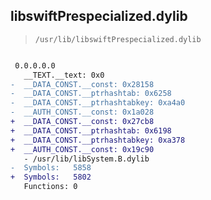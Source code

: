 ## libswiftPrespecialized.dylib

> `/usr/lib/libswiftPrespecialized.dylib`

```diff

 0.0.0.0.0
   __TEXT.__text: 0x0
-  __DATA_CONST.__const: 0x28158
-  __DATA_CONST.__ptrhashtab: 0x6258
-  __DATA_CONST.__ptrhashtabkey: 0xa4a0
-  __AUTH_CONST.__const: 0x1a028
+  __DATA_CONST.__const: 0x27cb8
+  __DATA_CONST.__ptrhashtab: 0x6198
+  __DATA_CONST.__ptrhashtabkey: 0xa378
+  __AUTH_CONST.__const: 0x19c90
   - /usr/lib/libSystem.B.dylib
-  Symbols:   5858
+  Symbols:   5802
   Functions: 0
 

```

